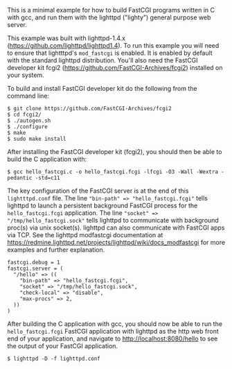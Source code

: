This is a minimal example for how to build FastCGI programs written in C with gcc, and run them with the lighttpd ("lighty") general purpose web server.

This example was built with lighttpd-1.4.x (<https://github.com/lighttpd/lighttpd1.4>). To run this example you will need to ensure that lightttpd's `mod_fastcgi` is enabled. It is enabled by default with the standard lighttpd distribution. You'll also need the FastCGI developer kit fcgi2 (<https://github.com/FastCGI-Archives/fcgi2>) installed on your system.

To build and install FastCGI developer kit do the following from the command line:

```
$ git clone https://github.com/FastCGI-Archives/fcgi2
$ cd fcgi2/
$ ./autogen.sh
$ ./configure
$ make
$ sudo make install
```
After installing the FastCGI developer kit (fcgi2), you should then be able to build the C application with:

```
$ gcc hello_fastcgi.c -o hello_fastcgi.fcgi -lfcgi -O3 -Wall -Wextra -pedantic -std=c11
```
The key configuration of the FastCGI server is at the end of this `lightttpd.conf` file. The line `"bin-path" => "hello_fastcgi.fcgi"` tells lighttpd to launch a persistent background FastCGI process for the `hello_fastcgi.fcgi` application. The line `"socket" => "/tmp/hello_fastcgi.sock"` tells lighttpd to communicate with background proc(s) via unix socket(s). lighttpd can also communicate with FastCGI apps via TCP. See the lighttpd modfastcgi documentation at <https://redmine.lighttpd.net/projects/lighttpd/wiki/docs_modfastcgi> for more examples and further explanation.
```
fastcgi.debug = 1
fastcgi.server = (
  "/hello" => ((
    "bin-path" => "hello_fastcgi.fcgi",
    "socket" => "/tmp/hello_fastcgi.sock",
    "check-local" => "disable",
    "max-procs" => 2,
  ))
)
```
After building the C application with gcc, you should now be able to run the `hello_fastcgi.fcgi` FastCGI application with lighttpd as the http web front end of your application, and navigate to <http://localhost:8080/hello> to see the output of your FastCGI application.
```
$ lighttpd -D -f lighttpd.conf
```
